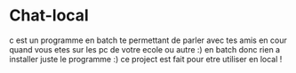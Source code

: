 # Chat-local
c est un programme en batch te permettant de parler avec tes amis en cour quand vous etes sur les pc de votre ecole ou autre :) en batch donc rien a installer juste le programme :)
ce project est fait pour etre utiliser en local !
